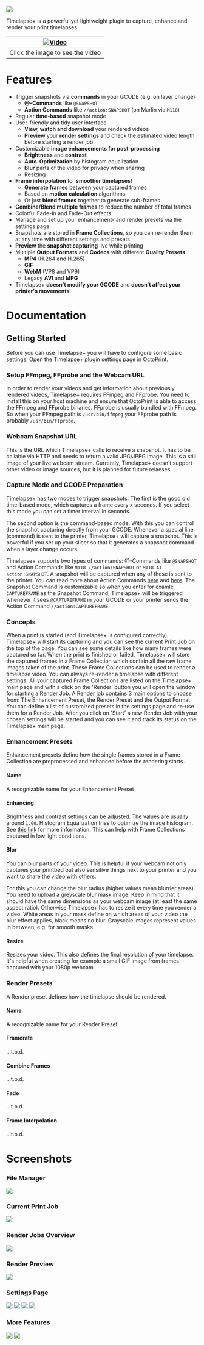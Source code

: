 ![](https://github.com/cmuche/octoprint-timelapseplus/raw/master/assets/logo.png)

Timelapse+ is a powerful yet lightweight plugin to capture, enhance and render your print timelapses.

| [![Video](https://github.com/cmuche/octoprint-timelapseplus/raw/master/assets/timelapseplus.gif)](https://www.youtube.com/watch?v=fV8yoPwcXAU) |
|------------------------------------------------------------------------------------------------------------------------------------------------|
| Click the image to see the video                                                                                                               |                                                                                                               |

# Features
- Trigger snapshots via __commands__ in your GCODE (e.g. on layer change)
  - __@-Commands__ like ``@SNAPSHOT``
  - __Action Commands__ like ``//action:SNAPSHOT`` (on Marlin via ``M118``)
- Regular __time-based__ snapshot mode
- User-friendly and tidy user interface
  - __View, watch and download__ your rendered videos
  - __Preview__ your __render settings__ and check the estimated video length before starting a render job
- Customizable __image enhancements for post-processing__
  - __Brightness__ and __contrast__
  - __Auto-Optimization__ by histogram equalization
  - __Blur__ parts of the video for privacy when sharing
  - Resizing
- __Frame interpolation__ for __smoother timelapses__!
  - __Generate frames__ between your captured frames
  - Based on __motion calculation__ algorithms
  - Or just __blend frames__ together to generate sub-frames
- __Combine/Blend multiple frames__ to reduce the number of total frames
- Colorful Fade-In and Fade-Out effects
- Manage and set up your enhancement- and render presets via the settings page
- Snapshots are stored in __Frame Collections__, so you can re-render them at any time with different settings and presets
- __Preview__ the __snapshot capturing__ live while printing
- Multiple __Output Formats__ and __Codecs__ with different __Quality Presets__
  - __MP4__ (H.264 and H.265)
  - __GIF__
  - __WebM__ (VP8 and VP9)
  - Legacy __AVI__ and __MPG__
- Timelapse+ __doesn't modify your GCODE__ and __doesn't affect your printer's movements__!

# Documentation

## Getting Started
Before you can use Timelapse+ you will have to configure some basic settings. Open the Timelapse+ plugin settings page in OctoPrint.

### Setup FFmpeg, FFprobe and the Webcam URL
In order to render your videos and get information about previously rendered videos, Timelapse+ requires FFmpeg and FFprobe.
You need to install this on your host machine and ensure that OctoPrint is able to access the FFmpeg and FFprobe binaries.
FFprobe is usually bundled with FFmpeg. So when your FFmpeg path is `/usr/bin/ffmpeg` your FFprobe path is probably `/usr/bin/ffprobe`.

### Webcam Snapshot URL
This is the URL which Timelapse+ calls to receive a snapshot.
It has to be callable via HTTP and needs to return a valid JPG/JPEG image.
This is a still image of your live webcam stream.
Currently, Timelapse+ doesn't support other video or image sources, but it is planned for future relaeses.

### Capture Mode and GCODE Preparation
Timelapse+ has two modes to trigger snapshots.
The first is the good old time-based mode, which captures a frame every x seconds.
If you select this mode you can set a timer interval in seconds.

The second option is the command-based mode. With this you can control the snapshot capturing directly from your GCODE.
Whenever a special line (command) is sent to the printer, Timelapse+ will capture a snapshot.
This is powerful if you set up your slicer so that it generates a snapshot command when a layer change occurs.

Timelapse+ supports two types of commands: @-Commands like `@SNAPSHOT` and Action Commands like `M118 //action:SNAPSHOT` or `M118 A1 action:SNAPSHOT`.
A snapshot will be captured when any of these is sent to the printer.
You can read more about Action Commands [here](https://docs.octoprint.org/en/master/features/action_commands.html) and [here](https://marlinfw.org/docs/gcode/M118.html).
The Snapshot Command is customizable so when you enter for examle `CAPTUREFRAME` as the Snapshot Command, Timelapse+ will be triggered whenever it sees `@CAPTUREFRAME` in your GCODE or your printer sends the Action Command `//action:CAPTUREFRAME`. 

### Concepts
When a print is started (and Timelapse+ is configured correctly), Timelapse+ will start its capturing and you can see the current Print Job on the top of the page.
You can see some details like how many frames were captured so far. When the print is finished or failed, Timelapse+ will store the captured frames in a Frame Collection which contain all the raw frame images taken of the print. These Frame Collections can be used to render a timelapse video. You can always re-render a timelapse with different settings. All your captured Frame Collections are listed on the Timelapse+ main page and with a click on the 'Render' button you will open the window for starting a Render Job. A Render job contains 3 main options to choose from: The Enhancement Preset, the Render Preset and the Output Format. You can define a list of customized presets in the settings page and re-use them for a Render Job. After you click on 'Start' a new Render Job with your chosen settings will be started and you can see it and track its status on the Timelapse+ main page.

### Enhancement Presets
Enhancement presets define how the single frames stored in a Frame Collection are preprocessed and enhanced before the rendering starts.

#### Name
A recognizable name for your Enhancement Preset

#### Enhancing
Brightness and contrast settings can be adjusted. The values are usually around `1.00`.
Histogram Equalization tries to optimize the image histogram. See [this link](https://pillow.readthedocs.io/en/stable/reference/ImageOps.html#PIL.ImageOps.equalize) for more information. This can help with Frame Collections captured in low light conditions.

#### Blur
You can blur parts of your video. This is helpful if your webcam not only captures your printbed but also sensitive things next to your printer and you want to share the video with others.

For this you can change the blur radius (higher values mean blurrier areas). You need to upload a greyscale blur mask image. Keep in mind that it should have the same dimensions as your webcam image (at least the same aspect ratio). Otherwise Timelapse+ has to resize it every time you render a video.
White areas in your mask define on which areas of vour video the blur effect applies, black means no blur. Grayscale images represent values in between, e.g. for smooth masks.

#### Resize
Resizes your video. This also defines the final resolution of your timelapse. It's helpful when creating for example a small GIF image from frames captured with your 1080p webcam.

### Render Presets
A Render preset defines how the timelapse should be rendered.

#### Name
A recognizable name for your Render Preset

#### Framerate
...t.b.d.

#### Combine Frames
...t.b.d.

#### Fade
...t.b.d.

#### Frame Interpolation
...t.b.d.

# Screenshots

### File Manager
[![](https://github.com/cmuche/octoprint-timelapseplus/raw/master/assets/screenshots/files.png)](https://github.com/cmuche/octoprint-timelapseplus/raw/master/assets/screenshots/files.png)

### Current Print Job
[![](https://github.com/cmuche/octoprint-timelapseplus/raw/master/assets/screenshots/current-print.png)](https://github.com/cmuche/octoprint-timelapseplus/raw/master/assets/screenshots/current-print.png)

### Render Jobs Overview
[![](https://github.com/cmuche/octoprint-timelapseplus/raw/master/assets/screenshots/render-jobs.png)](https://github.com/cmuche/octoprint-timelapseplus/raw/master/assets/screenshots/render-jobs.png)

### Render Preview
[![](https://github.com/cmuche/octoprint-timelapseplus/raw/master/assets/screenshots/render-preview.png)](https://github.com/cmuche/octoprint-timelapseplus/raw/master/assets/screenshots/render-preview.png)

### Settings Page
[![](https://github.com/cmuche/octoprint-timelapseplus/raw/master/assets/screenshots/settings-general.png)](https://github.com/cmuche/octoprint-timelapseplus/raw/master/assets/screenshots/settings-general.png)
[![](https://github.com/cmuche/octoprint-timelapseplus/raw/master/assets/screenshots/settings-enhancement.png)](https://github.com/cmuche/octoprint-timelapseplus/raw/master/assets/screenshots/settings-enhancement.png)
[![](https://github.com/cmuche/octoprint-timelapseplus/raw/master/assets/screenshots/settings-render-1.png)](https://github.com/cmuche/octoprint-timelapseplus/raw/master/assets/screenshots/settings-render-1.png)
[![](https://github.com/cmuche/octoprint-timelapseplus/raw/master/assets/screenshots/settings-render-2.png)](https://github.com/cmuche/octoprint-timelapseplus/raw/master/assets/screenshots/settings-render-2.png)

### More Features
[![](https://github.com/cmuche/octoprint-timelapseplus/raw/master/assets/screenshots/prerequisites.png)](https://github.com/cmuche/octoprint-timelapseplus/raw/master/assets/screenshots/prerequisites.png)
[![](https://github.com/cmuche/octoprint-timelapseplus/raw/master/assets/screenshots/toast.png)](https://github.com/cmuche/octoprint-timelapseplus/raw/master/assets/screenshots/toast.png)

